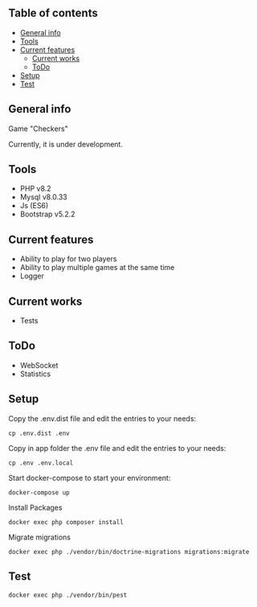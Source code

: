 ## Table of contents

* [General info](#general-info)
* [Tools](#tools)
* [Current features](#current-features)
    - [Current works](#current-works)
    - [ToDo](#todo)
* [Setup](#setup)
* [Test](#test)

## General info

Game "Checkers"

Currently, it is under development.

## Tools

- PHP v8.2
- Mysql v8.0.33
- Js (ES6)
- Bootstrap v5.2.2

## Current features

- Ability to play for two players
- Ability to play multiple games at the same time
- Logger

## Current works

- Tests

## ToDo

- WebSocket
- Statistics

## Setup

Copy the .env.dist file and edit the entries to your needs:

```
cp .env.dist .env
```

Copy in app folder the .env file and edit the entries to your needs:

```
cp .env .env.local
```

Start docker-compose to start your environment:

```
docker-compose up
```

Install Packages

```
docker exec php composer install
```

Migrate migrations

```
docker exec php ./vendor/bin/doctrine-migrations migrations:migrate
```

## Test

```
docker exec php ./vendor/bin/pest
```
